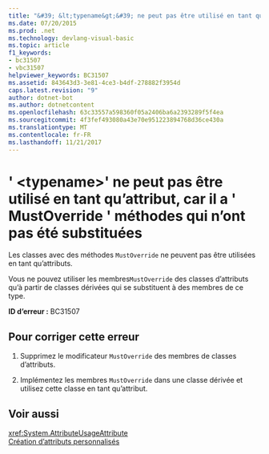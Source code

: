 ```yaml
---
title: "&#39; &lt;typename&gt;&#39; ne peut pas être utilisé en tant qu’attribut, car il a &#39; MustOverride &#39; méthodes qui n’ont pas été substituées"
ms.date: 07/20/2015
ms.prod: .net
ms.technology: devlang-visual-basic
ms.topic: article
f1_keywords:
- bc31507
- vbc31507
helpviewer_keywords: BC31507
ms.assetid: 843643d3-3e81-4ce3-b4df-278882f3954d
caps.latest.revision: "9"
author: dotnet-bot
ms.author: dotnetcontent
ms.openlocfilehash: 63c33557a598360f05a2406ba6a2393289f5f4ea
ms.sourcegitcommit: 4f3fef493080a43e70e951223894768d36ce430a
ms.translationtype: MT
ms.contentlocale: fr-FR
ms.lasthandoff: 11/21/2017
---
```

# <a name="39lttypenamegt39-cannot-be-used-as-an-attribute-because-it-has-39mustoverride39-methods-that-have-not-been-overridden"></a>&#39; &lt;typename&gt;&#39; ne peut pas être utilisé en tant qu’attribut, car il a &#39; MustOverride &#39; méthodes qui n’ont pas été substituées
Les classes avec des méthodes `MustOverride` ne peuvent pas être utilisées en tant qu’attributs.  
  
 Vous ne pouvez utiliser les membres`MustOverride` des classes d’attributs qu’à partir de classes dérivées qui se substituent à des membres de ce type.  
  
 **ID d’erreur :** BC31507  
  
## <a name="to-correct-this-error"></a>Pour corriger cette erreur  
  
1.  Supprimez le modificateur `MustOverride` des membres de classes d’attributs.  
  
2.  Implémentez les membres `MustOverride` dans une classe dérivée et utilisez cette classe en tant qu’attribut.  
  
## <a name="see-also"></a>Voir aussi  
 <xref:System.AttributeUsageAttribute>  
 [Création d’attributs personnalisés](~/docs/visual-basic/programming-guide/concepts/attributes/creating-custom-attributes.md)
